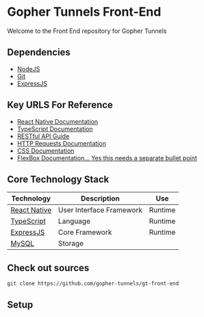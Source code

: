 # Gopher Tunnels Front-End
  Welcome to the Front End repository for Gopher Tunnels
## Dependencies
  * [NodeJS](https://nodejs.org/en)
  * [Git](https://git-scm.com/downloads)
  * [ExpressJS](https://expressjs.com/en/starter/installing.html)
## Key URLS For Reference
  * [React Native Documentation](https://reactnative.dev/docs/tutorial)
  * [TypeScript Documentation](https://www.typescriptlang.org/docs/)
  * [RESTful API Guide](https://www.ibm.com/topics/rest-apis#:~:text=the%20next%20step-,What%20is%20a%20REST%20API%3F,representational%20state%20transfer%20architectural%20style)
  * [HTTP Requests Documentation](https://developer.mozilla.org/en-US/docs/Web/HTTP/Methods)
  * [CSS Documentation](https://developer.mozilla.org/en-US/docs/Web/CSS)
  * [FlexBox Documentation... Yes this needs a separate bullet point](https://developer.mozilla.org/en-US/docs/Web/CSS/CSS_flexible_box_layout/Basic_concepts_of_flexbox)

## Core Technology Stack
| Technology | Description | Use |
| -- | -- | -- |
| [React Native](https://reactnative.dev/) | User Interface Framework | Runtime | 
| [TypeScript](https://www.typescriptlang.org/) | Language | Runtime | 
| [ExpressJS](https://expressjs.com/) | Core Framework | Runtime | 
| [MySQL](https://www.mysql.com/) | Storage | | 

## Check out sources
```
git clone https://github.com/gopher-tunnels/gt-front-end
```
## Setup
